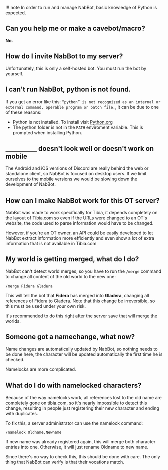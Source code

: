 !!! note
    In order to run and manage NabBot, basic knowledge of Python is expected.

## Can you help me or make a cavebot/macro?
**No.**

## How do I invite NabBot to my server?
Unfortunately, this is only a self-hosted bot. You must run the bot by yourself.

## I can't run NabBot, python is not found.
If you get an error like this: `“python” is not recognized as an internal or external command, operable program or batch file.`, it can be due to one of these reasons:
* Python is not installed. To install visit [Python.org](https://www.python.org/)
* The python folder is not in the `PATH` enviroment variable. This is prompted when installing Python.

## \_\_\_\_\_\_\_\_\_\_ doesn't look well or doesn't work on mobile
The Android and iOS versions of Discord are really behind the web or standalone client, so NabBot is focused on desktop users.
If we limit ourselves to the mobile versions we would be slowing down the development of NabBot.

## How can I make NabBot work for this OT server?
NabBot was made to work specifically for Tibia, it depends completely on the layout of Tibia.com so even if the URLs were changed to an OT's website, the code used to parse information would have to be changed.

However, if you're an OT owner, an API could be easily developed to let NabBot extract information more efficiently and even show a lot of extra information that is not available in Tibia.com

## My world is getting merged, what do I do?
NabBot can't detect world merges, so you have to run the `/merge` command to change all content of the old world to the new one:

```
/merge Fidera Gladera
```

This will tell the bot that **Fidera** has merged into **Gladera**, changing all references of Fidera to Gladera.
Note that this change be irreversible, so this must be used under your own risk.

It's recommended to do this right after the server save that will merge the worlds.

## Someone got a namechange, what now?
Name changes are automatically updated by NabBot, so nothing needs to be done here, the character will be updated automatically the first time he is checked.

Namelocks are more complicated.

## What do I do with namelocked characters?
Because of the way namelocks work, all references lost to the old name are completely gone on tibia.com, so it's 
nearly impossible to detect this change, resulting in people just registering their new character and ending with duplicates.

To fix this, a server administrator can use the namelock command:

```
/namelock Oldname,Newname
```

If new name was already registered again, this will merge both character entries into one.
Otherwise, it will just rename Oldname to new name.

Since there's no way to check this, this should be done with care. The only thing that NabBot can verify is that their vocations match.

